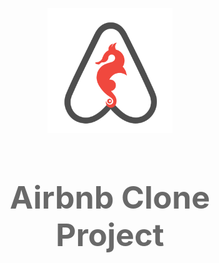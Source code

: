 <p align="center">
  <a href="" rel="noopener">
 <img width=200px height=200px src="https://github.com/Samaybyte/AirBnB_clone/blob/master/HBnB.png" alt="Project logo"></a>
</p>

<h2 align="center" style="font-size:50px;color:#696969;">Airbnb Clone Project</h2>

<div align="center">


